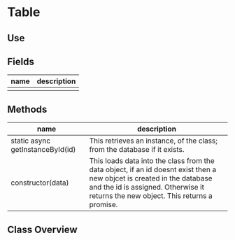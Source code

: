 # Table

## Use

## Fields

| name | description |
| ---- | ----------- |
|      |             |

## Methods

| name                             | description                                                  |
| -------------------------------- | ------------------------------------------------------------ |
| static async getInstanceById(id) | This retrieves an instance, of the class; from the database if it exists. |
| constructor(data)                | This loads data into the class from the data object, if an id doesnt exist then a new objcet is created in the database and the id is assigned. Otherwise it returns the new object. This returns a promise. |

## Class Overview

``` lang

```